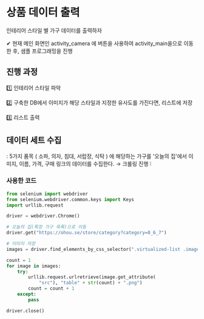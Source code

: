 # 상품 데이터 출력
인테리어 스타일 별 가구 데이터를 출력하자

✔ 현재 메인 화면인 activity_camera 에 버튼을 사용하여 activity_main을으로 이동한 후, 샘플 프로그래밍을 진행

##  진행 과정
1️⃣ 인테리어 스타일 파악

2️⃣ 구축한 DB에서 이미지가 해당 스타일과 지정한 유사도를 가진다면, 리스트에 저장

3️⃣ 리스트 출력

## 데이터 세트 수집
: 5가지 품목 ( 소파, 의자, 침대, 서랍장, 식탁 ) 에 해당하는 가구를 '오늘의 집'에서 이미지, 이름, 가격, 구매 링크의 데이터를 수집한다. → 크롤링 진행 ❕

### 사용한 코드
```python
from selenium import webdriver
from selenium.webdriver.common.keys import Keys
import urllib.request

driver = webdriver.Chrome()

# 오늘의 집(특정 가구 목록)으로 이동
driver.get("https://ohou.se/store/category?category=0_6_7")

# 이미지 저장
images = driver.find_elements_by_css_selector(".virtualized-list .image")

count = 1
for image in images:
    try:
        urllib.request.urlretrieve(image.get_attribute(
            "src"), "table" + str(count) + ".png")
        count = count + 1
    except:
        pass

driver.close()

```
